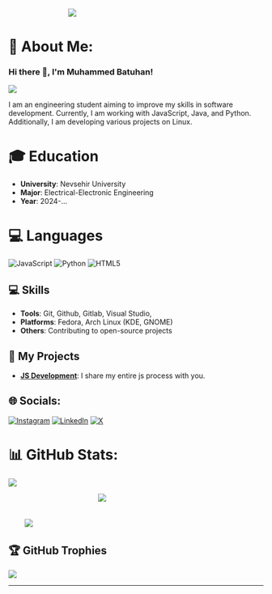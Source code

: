 &nbsp;&nbsp;&nbsp;&nbsp;&nbsp;&nbsp;&nbsp;&nbsp;&nbsp;&nbsp;&nbsp;&nbsp;&nbsp;&nbsp;&nbsp;&nbsp;&nbsp;&nbsp;&nbsp;&nbsp;&nbsp;&nbsp;&nbsp;&nbsp;&nbsp;&nbsp;&nbsp;&nbsp;&nbsp;&nbsp;&nbsp;&nbsp;&nbsp;&nbsp;&nbsp;&nbsp;&nbsp;&nbsp;&nbsp;&nbsp;&nbsp;&nbsp;&nbsp;&nbsp;&nbsp;&nbsp;&nbsp;&nbsp;&nbsp;&nbsp;&nbsp;&nbsp;&nbsp;&nbsp;&nbsp;&nbsp;&nbsp;&nbsp;&nbsp;&nbsp;&nbsp;&nbsp;&nbsp;&nbsp;&nbsp;&nbsp;&nbsp;&nbsp;&nbsp;&nbsp;&nbsp;&nbsp;&nbsp;&nbsp;&nbsp;&nbsp;&nbsp;&nbsp;&nbsp;&nbsp;&nbsp;&nbsp;&nbsp;&nbsp;&nbsp;&nbsp;&nbsp;&nbsp;&nbsp;&nbsp;&nbsp;&nbsp;&nbsp;&nbsp;&nbsp;&nbsp;&nbsp;&nbsp;&nbsp;&nbsp;&nbsp;&nbsp;&nbsp;&nbsp;&nbsp;&nbsp;&nbsp;&nbsp;&nbsp;&nbsp;&nbsp;&nbsp;&nbsp;&nbsp;&nbsp;&nbsp;&nbsp;&nbsp;&nbsp;&nbsp;&nbsp;&nbsp;&nbsp;&nbsp;&nbsp;&nbsp;&nbsp;&nbsp;&nbsp;&nbsp;&nbsp;&nbsp;&nbsp;&nbsp;&nbsp;&nbsp;&nbsp;&nbsp;&nbsp;&nbsp;&nbsp;&nbsp;&nbsp;&nbsp;&nbsp;&nbsp;&nbsp;&nbsp;&nbsp;&nbsp;&nbsp;&nbsp;&nbsp;&nbsp;&nbsp;&nbsp;&nbsp;&nbsp;[![](https://visitcount.itsvg.in/api?id=muhammedby&icon=0&color=0)](https://visitcount.itsvg.in)

# 💫 About Me:
### Hi there 👋, I'm Muhammed Batuhan!
![](https://miro.medium.com/v2/resize:fit:828/format:webp/0*-M9ia2gwTlMc_jhb)

I am an engineering student aiming to improve my skills in software development. Currently, I am working with JavaScript, Java, and Python. Additionally, I am developing various projects on Linux.

# 🎓 Education

- **University**: Nevsehir University
- **Major**: Electrical-Electronic Engineering
- **Year**: 2024-...

# 💻 Languages
![JavaScript](https://img.shields.io/badge/javascript-%23323330.svg?style=for-the-badge&logo=javascript&logoColor=%23F7DF1E) ![Python](https://img.shields.io/badge/python-3670A0?style=for-the-badge&logo=python&logoColor=ffdd54) ![HTML5](https://img.shields.io/badge/html5-%23E34F26.svg?style=for-the-badge&logo=html5&logoColor=white)

## 💻 Skills

- **Tools**: Git, Github, Gitlab, Visual Studio, 
- **Platforms**: Fedora, Arch Linux (KDE, GNOME)
- **Others**: Contributing to open-source projects

## 🚀 My Projects

- **[JS Development](https://github.com/muhammedby/js)**: I share my entire js process with you.

## 🌐 Socials:
[![Instagram](https://img.shields.io/badge/Instagram-%23E4405F.svg?logo=Instagram&logoColor=white)](https://instagram.com/muhammedbatuhanbayram) [![LinkedIn](https://img.shields.io/badge/LinkedIn-%230077B5.svg?logo=linkedin&logoColor=white)](https://linkedin.com/in/muhammed-batuhan) [![X](https://img.shields.io/badge/X-black.svg?logo=X&logoColor=white)](https://x.com/batubym) 


# 📊 GitHub Stats:
![](https://github-readme-stats.vercel.app/api?username=muhammedby&theme=radical&hide_border=false&include_all_commits=false&count_private=false) 

&nbsp;&nbsp;&nbsp;&nbsp;&nbsp;&nbsp;&nbsp;&nbsp;&nbsp;&nbsp;&nbsp;&nbsp;&nbsp;&nbsp;&nbsp;&nbsp;&nbsp;&nbsp;&nbsp;&nbsp;&nbsp;&nbsp;&nbsp;&nbsp;&nbsp;&nbsp;&nbsp;&nbsp;&nbsp;&nbsp;&nbsp;&nbsp;&nbsp;&nbsp;&nbsp;&nbsp;&nbsp;&nbsp;&nbsp;&nbsp;&nbsp;&nbsp;&nbsp;&nbsp; ![](https://github-readme-streak-stats.herokuapp.com/?user=muhammedby&theme=radical&hide_border=false)<br/>

&nbsp;&nbsp;&nbsp;&nbsp;&nbsp;&nbsp;&nbsp;&nbsp;&nbsp;&nbsp;&nbsp;&nbsp;&nbsp;&nbsp;&nbsp;&nbsp;&nbsp;&nbsp;&nbsp;&nbsp;&nbsp;&nbsp;&nbsp;&nbsp;&nbsp;&nbsp;&nbsp;&nbsp;&nbsp;&nbsp;&nbsp;&nbsp;&nbsp;&nbsp;&nbsp;&nbsp;&nbsp;&nbsp;&nbsp;&nbsp;&nbsp;&nbsp;&nbsp;&nbsp;&nbsp;&nbsp;&nbsp;&nbsp;&nbsp;&nbsp;&nbsp;&nbsp;&nbsp;&nbsp;&nbsp;&nbsp;&nbsp;&nbsp;&nbsp;&nbsp;&nbsp;&nbsp;&nbsp;&nbsp;&nbsp;&nbsp;&nbsp;&nbsp;&nbsp;&nbsp;&nbsp;&nbsp;&nbsp;&nbsp;&nbsp;&nbsp;&nbsp;&nbsp;&nbsp;&nbsp;&nbsp;&nbsp;&nbsp;&nbsp;&nbsp;&nbsp;&nbsp;&nbsp;&nbsp;&nbsp;&nbsp;&nbsp;&nbsp;&nbsp;&nbsp;&nbsp;&nbsp;&nbsp;&nbsp;&nbsp;&nbsp;&nbsp;&nbsp;&nbsp;&nbsp;&nbsp;&nbsp;&nbsp;&nbsp;&nbsp;&nbsp;&nbsp;&nbsp;&nbsp;&nbsp;&nbsp;&nbsp;&nbsp;&nbsp;&nbsp;&nbsp;&nbsp;&nbsp;&nbsp;&nbsp;&nbsp;&nbsp;&nbsp;&nbsp;&nbsp;&nbsp;&nbsp;&nbsp;&nbsp;&nbsp; ![](https://github-readme-stats.vercel.app/api/top-langs/?username=muhammedby&theme=radical&hide_border=false&include_all_commits=false&count_private=false&layout=compact)


## 🏆 GitHub Trophies
![](https://github-profile-trophy.vercel.app/?username=muhammedby&theme=radical&no-frame=false&no-bg=true&margin-w=4)

---

<!-- Proudly created with GPRM ( https://gprm.itsvg.in ) -->

